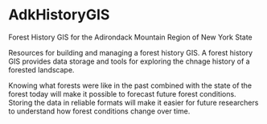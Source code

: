# AdkHistoryGIS
Forest History GIS for the Adirondack Mountain Region of New York State

Resources for building and managing a forest history GIS. A forest history GIS provides data storage and tools for exploring the chnage history of a forested landscape.

Knowing what forests were like in the past combined with the state of the forest today will make it possible to forecast future forest conditions. Storing the data in reliable formats will make it easier for future researchers to understand how forest conditions change over time.  
